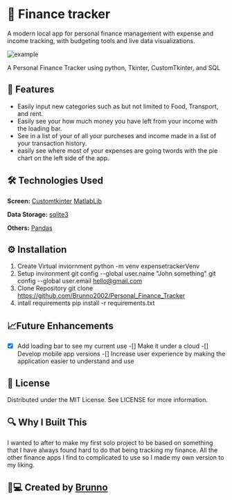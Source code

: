 # 💸 Finance tracker

A modern local app for personal finance management with expense and income tracking, with budgeting tools and live data visualizations.

![example](https://github.com/user-attachments/assets/37cb86d3-5e77-49bc-b7fb-8c595dd52f21)

A Personal Finance Tracker using python, Tkinter, CustomTkinter, and SQL

## 🚀 Features
- Easily input new categories such as but not limited to Food, Transport, and rent.
- Easily see your how much money you have left from your income with the loading bar.
- See in a list of your of all your purcheses and income made in a list of your transaction history.
- easily see where most of your expenses are going twords with the pie chart on the left side of the app.

## 🛠️ Technologies Used
**Screen:**
[Customtkinter](https://customtkinter.tomschimansky.com/)
[MatlabLib](https://matplotlib.org/stable/index.html)

**Data Storage:**
[sqlite3](https://www.sqlite.org/docs.html)

**Others:**
[Pandas](https://www.sqlite.org/docs.html)

## ⚙️ Installation
1. Create Virtual inviornment
python -m venv expensetrackerVenv
2. Setup invironment
git config --global user.name "John something"
git config --global user.email hello@gmail.com
3. Clone Repository
git clone https://github.com/Brunno2002/Personal_Finance_Tracker
4. intall requirements
pip install -r requirements.txt

## 📈Future Enhancements
-[x] Add loading bar to see my current use 
-[] Make it under a cloud 
-[] Develop mobile app versions
-[] Increase user experience by making the application easier to understand and use

## 📜 License
Distributed under the MIT License. See LICENSE for more information.

## 🔍 Why I Built This
I wanted to after to make my first solo project to be based on something that I have always found hard to do that being tracking my finance. All the other finance apps I find to complicated to use so I made my own version to my liking.

## 👨💻 Created by [Brunno](www.linkedin.com/in/brunno-miotto)
